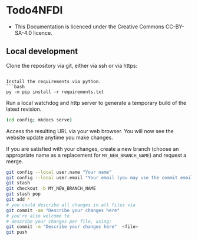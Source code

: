 # Todo4NFDI

- This Documentation is licenced under the Creative Commons CC-BY-SA-4.0 licence.

## Local development
Clone the repository via git, either via ssh or via https:
```

Install the requirements via python.
```bash
py -m pip install -r requirements.txt
```

Run a local watchdog and http server to generate a temporary build of the latest revision.
```bash
(cd config; mkdocs serve)
```

Access the resulting URL via your web browser. You will now see the website update anytime you make changes.

If you are satisfied with your changes, create a new branch (choose an appropriate name as a replacement for `MY_NEW_BRANCH_NAME`) and request a merge.

```bash
git config --local user.name "Your name"
git config --local user.email "Your email (you may use the commit email in your GitLab profile)"
git stash
git checkout -b MY_NEW_BRANCH_NAME
git stash pop
git add *
# you could describe all changes in all files via 
git commit -am "Describe your changes here" 
# you're also welcome to
# describe your changes per file, using:
git commit -m "Describe your changes here"  <file>
git push
```
